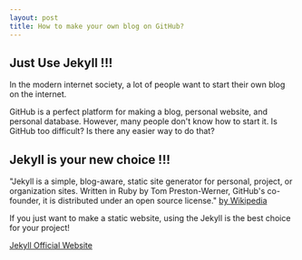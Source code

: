 ```yaml
---
layout: post
title: How to make your own blog on GitHub?
---
```


## Just Use Jekyll !!!

In the modern internet society, a lot of people want to start their own blog on the internet.

GitHub is a perfect platform for making a blog, personal website, and personal database.
However, many people don't know how to start it. 
Is GitHub too difficult? Is there any easier way to do that?


## Jekyll is your new choice !!!

"Jekyll is a simple, blog-aware, static site generator for personal, project, or organization sites. Written in Ruby by Tom Preston-Werner, GitHub's co-founder, it is distributed under an open source license."
[by Wikipedia](https://en.wikipedia.org/wiki/Jekyll_(software))

If you just want to make a static website, using the Jekyll is the best choice for your project!

[Jekyll Official Website](https://jekyllrb.com/)
